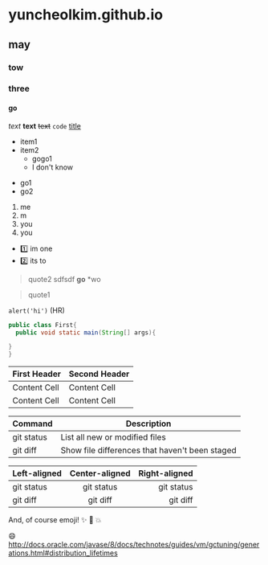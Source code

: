 # yuncheolkim.github.io
## may
### tow
### three
#### go

*text*
**text**
~~text~~
`code`
[title](http://gogo.)
* item1
* item2
  * gogo1
  * I don't know
- go1
- go2

1. me
  1. m
  2. you
2. you

* :one: im one
* :two: its to
> quote2 sdfsdf **go** *wo


> quote1

`alert('hi')`
(HR)
```java
public class First{
  public void static main(String[] args){

}
}
```

| First Header  | Second Header |
| ------------- | ------------- |
| Content Cell  | Content Cell  |
| Content Cell  | Content Cell  |


|Command | Description |
| - | - |
| git status | List all new or modified files |
| git diff | Show file differences that haven't been staged |

| Left-aligned | Center-aligned | Right-aligned |
| :---         |     :---:      |          ---: |
| git status   | git status     | git status    |
| git diff     | git diff       | git diff      |
And, of course emoji! :sparkles: :camel: :boom:

:smile:
http://docs.oracle.com/javase/8/docs/technotes/guides/vm/gctuning/generations.html#distribution_lifetimes
